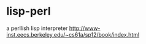 lisp-perl
=========

a perllish lisp interpreter
http://www-inst.eecs.berkeley.edu/~cs61a/sp12/book/index.html
